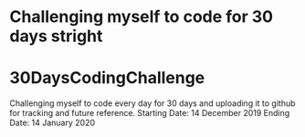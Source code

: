 # Challenging myself to code for 30 days stright

# 30DaysCodingChallenge

Challenging myself to code every day for 30 days and uploading it to github for tracking and future reference. Starting Date: 14 December 2019 Ending Date: 14 January 2020

